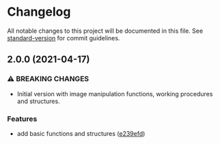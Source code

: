 # Changelog

All notable changes to this project will be documented in this file. See [standard-version](https://github.com/conventional-changelog/standard-version) for commit guidelines.

## 2.0.0 (2021-04-17)


### ⚠ BREAKING CHANGES

* Initial version with image manipulation functions, working procedures and structures.

### Features

* add basic functions and structures ([e239efd](https://github.com/rjarman/feature-extraction-classification/commit/e239efde50e1fa147081a1dcb58152e350787b5b))
